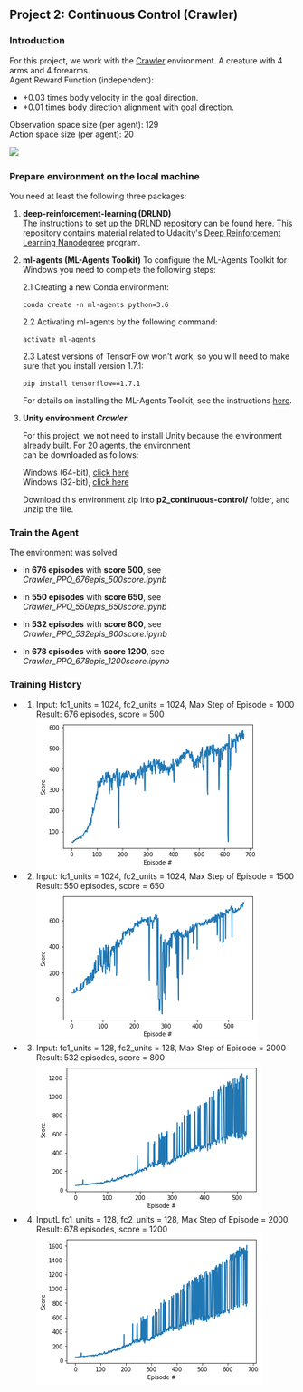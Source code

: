 ## Project 2: Continuous Control (Crawler)   

### Introduction

For this project, we work with the [Crawler](https://github.com/Unity-Technologies/ml-agents/blob/master/docs/Learning-Environment-Examples.md#crawler) environment. A creature with 4 arms and 4 forearms.   
Agent Reward Function (independent):
* +0.03 times body velocity in the goal direction.
* +0.01 times body direction alignment with goal direction.

Observation space size (per agent): 129   
Action space size (per agent): 20

![](images/crawler.gif)

### Prepare environment on the local machine

You need at least the following three packages:

1. **deep-reinforcement-learning  (DRLND)**        
   The instructions to set up the DRLND repository can be found [here](https://github.com/udacity/deep-reinforcement-learning#dependencies). This repository contains material related to Udacity's [Deep Reinforcement Learning Nanodegree](https://www.udacity.com/course/deep-reinforcement-learning-nanodegree--nd893) program.

2. **ml-agents  (ML-Agents Toolkit)**
   To configure the ML-Agents Toolkit for Windows you need to complete the following steps:
    
    2.1  Creating a new Conda environment:
    
       conda create -n ml-agents python=3.6
       
    2.2 Activating ml-agents by the following command:
    
       activate ml-agents
       
    2.3 Latest versions of TensorFlow won't work, so you will need to make sure that you install version 1.7.1:
    
       pip install tensorflow==1.7.1
       
    For details on installing the ML-Agents Toolkit, see the instructions [here](https://github.com/Unity-Technologies/ml-agents/blob/master/docs/Installation-Windows.md).     
    
3. **Unity environment _Crawler_**

    For this project, we not need to install Unity because the environment already built. For 20 agents, the environment     
    can be downloaded as follows:

   Windows (64-bit), [click here](https://s3-us-west-1.amazonaws.com/udacity-drlnd/P2/Crawler/Crawler_Windows_x86_64.zip)    
   Windows (32-bit), [click here](https://s3-us-west-1.amazonaws.com/udacity-drlnd/P2/Crawler/Crawler_Windows_x86.zip)     

   Download this environment zip into  **p2_continuous-control/** folder, and unzip the file.

### Train the Agent

   The environment was solved   
 * in **676 episodes** with **score 500**, see _Crawler_PPO_676epis_500score.ipynb_   
 
 * in **550 episodes** with **score 650**, see _Crawler_PPO_550epis_650score.ipynb_
 
 * in **532 episodes** with **score 800**, see _Crawler_PPO_532epis_800score.ipynb_
 
 * in **678 episodes** with **score 1200**, see _Crawler_PPO_678epis_1200score.ipynb_

### Training History

 * 1. Input: fc1_units = 1024, fc2_units = 1024, Max Step of Episode = 1000   
   Result: 676 episodes, score = 500    
   ![](images/plot_500score.png)    
   
 * 2. Input: fc1_units = 1024, fc2_units = 1024, Max Step of Episode = 1500    
   Result: 550 episodes, score = 650       
   ![](images/plot_650score.png)   
     
 * 3. Input: fc1_units = 128, fc2_units = 128, Max Step of Episode = 2000   
   Result: 532 episodes, score = 800     
   ![](images/plot_800score.png)   
      
 * 4. InputL fc1_units = 128, fc2_units = 128, Max Step of Episode = 2000       
    Result: 678 episodes, score = 1200   
   ![](images/plot_1200score.png)   
   
   
